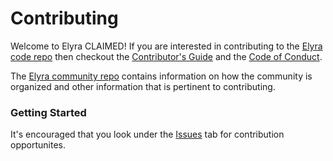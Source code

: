 <!--
{% comment %}
Copyright 2018-2022 IBM

Licensed under the Apache License, Version 2.0 (the "License");
you may not use this file except in compliance with the License.
You may obtain a copy of the License at

http://www.apache.org/licenses/LICENSE-2.0

Unless required by applicable law or agreed to in writing, software
distributed under the License is distributed on an "AS IS" BASIS,
WITHOUT WARRANTIES OR CONDITIONS OF ANY KIND, either express or implied.
See the License for the specific language governing permissions and
limitations under the License.
{% endcomment %}
-->

# Contributing

Welcome to Elyra CLAIMED! If you are interested in contributing to the [Elyra code repo](README.md)
then checkout the [Contributor's Guide](https://github.com/elyra-ai/community/blob/master/contributing.md) and 
the [Code of Conduct](https://github.com/elyra-ai/community/blob/master/code-of-conduct.md). 

The [Elyra community repo](https://github.com/elyra-ai/community) contains information on how the community
is organized and other information that is pertinent to contributing.

### Getting Started

It's encouraged that you look under the [Issues](https://github.com/IBM/claimed/issues) tab for contribution opportunites.
